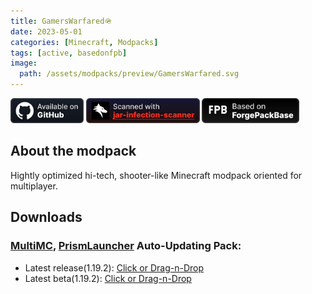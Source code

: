 ```yaml
---
title: GamersWarfared🪖
date: 2023-05-01
categories: [Minecraft, Modpacks]
tags: [active, basedonfpb]
image:
  path: /assets/modpacks/preview/GamersWarfared.svg
---
```

<a href="https://github.com/Den4enko/GamersWarfared"><img alt="SourceCode" height="40" src="/assets/badges/github_vector.svg"></a>
<a href="https://github.com/overwolf/jar-infection-scanner"><img alt="jar-infection-scanner" height="40" src="/assets/badges/jar-infection-scanner.svg"></a> 
<a href="https://den4enko.github.io/posts/ForgePackBase/"><img alt="ForgePackBase" height="40" src="/assets/badges/ForgePackBase.svg"></a>
## About the modpack
Hightly optimized hi-tech, shooter-like Minecraft modpack oriented for multiplayer.

## Downloads
### [MultiMC](https://multimc.org/), [PrismLauncher](https://prismlauncher.org/) Auto-Updating Pack:
- Latest release(1.19.2): [Click or Drag-n-Drop](/GamersWarfared/GamersWarfared.zip)
- Latest beta(1.19.2): [Click or Drag-n-Drop](/GamersWarfared/GamersWarfared-Beta.zip)
